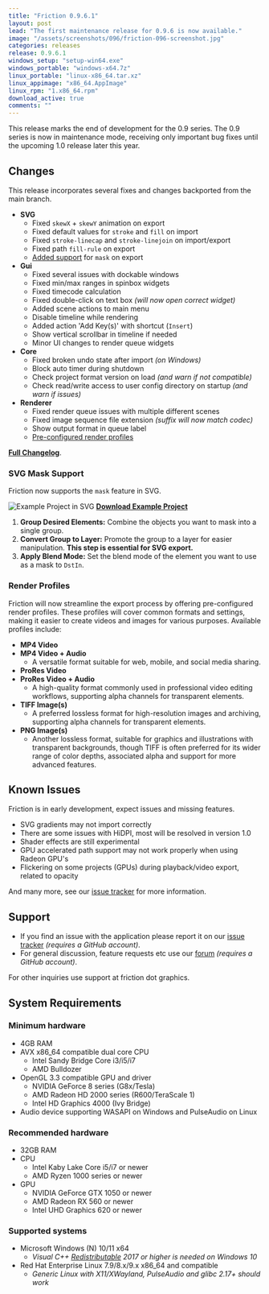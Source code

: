 ```yaml
---
title: "Friction 0.9.6.1"
layout: post
lead: "The first maintenance release for 0.9.6 is now available."
image: "/assets/screenshots/096/friction-096-screenshot.jpg"
categories: releases
release: 0.9.6.1
windows_setup: "setup-win64.exe"
windows_portable: "windows-x64.7z"
linux_portable: "linux-x86_64.tar.xz"
linux_appimage: "x86_64.AppImage"
linux_rpm: "1.x86_64.rpm"
download_active: true
comments: ""
---
```


This release marks the end of development for the 0.9 series. The 0.9 series is now in maintenance mode, receiving only important bug fixes until the upcoming 1.0 release later this year.

## Changes

This release incorporates several fixes and changes backported from the main branch.

* **SVG**
  * Fixed `skewX` + `skewY` animation on export
  * Fixed default values for `stroke` and `fill` on import
  * Fixed `stroke-linecap` and `stroke-linejoin` on import/export
  * Fixed path `fill-rule` on export
  * [Added support](#svg-mask-support) for `mask` on export
* **Gui**
  * Fixed several issues with dockable windows
  * Fixed min/max ranges in spinbox widgets
  * Fixed timecode calculation
  * Fixed double-click on text box *(will now open correct widget)*
  * Added scene actions to main menu
  * Disable timeline while rendering
  * Added action 'Add Key(s)' with shortcut (`Insert`)
  * Show vertical scrollbar in timeline if needed
  * Minor UI changes to render queue widgets
* **Core**
  * Fixed broken undo state after import *(on Windows)*
  * Block auto timer during shutdown
  * Check project format version on load *(and warn if not compatible)*
  * Check read/write access to user config directory on startup *(and warn if issues)*
* **Renderer**
  * Fixed render queue issues with multiple different scenes
  * Fixed image sequence file extension *(suffix will now match codec)*
  * Show output format in queue label
  * [Pre-configured render profiles](#render-profiles)

[**Full Changelog**](https://github.com/friction2d/friction/compare/v0.9.6...v0.9.6.1).

### SVG Mask Support

Friction now supports the `mask` feature in SVG.

![Example Project in SVG](https://friction.graphics/assets/tutorials/tutorial-masking.svg)
**[Download Example Project](https://friction.graphics/assets/tutorials/tutorial-masking.friction)**

1. **Group Desired Elements:** Combine the objects you want to mask into a single group.
2. **Convert Group to Layer:** Promote the group to a layer for easier manipulation. **This step is essential for SVG export.**
3. **Apply Blend Mode:** Set the blend mode of the element you want to use as a mask to `DstIn`.

### Render Profiles

Friction will now streamline the export process by offering pre-configured render profiles. These profiles will cover common formats and settings, making it easier to create videos and images for various purposes. Available profiles include:

* **MP4 Video**
* **MP4 Video + Audio**
  * A versatile format suitable for web, mobile, and social media sharing.
* **ProRes Video**
* **ProRes Video + Audio**
  * A high-quality format commonly used in professional video editing workflows, supporting alpha channels for transparent elements.
* **TIFF Image(s)**
  * A preferred lossless format for high-resolution images and archiving, supporting alpha channels for transparent elements.
* **PNG Image(s)**
  * Another lossless format, suitable for graphics and illustrations with transparent backgrounds, though TIFF is often preferred for its wider range of color depths, associated alpha and support for more advanced features.


## Known Issues

Friction is in early development, expect issues and missing features.

* SVG gradients may not import correctly
* There are some issues with HiDPI, most will be resolved in version 1.0
* Shader effects are still experimental
* GPU accelerated path support may not work properly when using Radeon GPU's
* Flickering on some projects (GPUs) during playback/video export, related to opacity

And many more, see our [issue tracker](https://github.com/friction2d/friction/issues) for more information.

## Support

* If you find an issue with the application please report it on our [issue tracker](https://github.com/friction2d/friction/issues) *(requires a GitHub account)*.
* For general discussion, feature requests etc use our [forum](https://github.com/orgs/friction2d/discussions) *(requires a GitHub account)*.

For other inquiries use support at friction dot graphics.

## System Requirements

### Minimum hardware

* 4GB RAM
* AVX x86_64 compatible dual core CPU
  * Intel Sandy Bridge Core i3/i5/i7
  * AMD Bulldozer
* OpenGL 3.3 compatible GPU and driver
  * NVIDIA GeForce 8 series (G8x/Tesla)
  * AMD Radeon HD 2000 series (R600/TeraScale 1)
  * Intel HD Graphics 4000 (Ivy Bridge)
* Audio device supporting WASAPI on Windows and PulseAudio on Linux

### Recommended hardware

* 32GB RAM
* CPU
  * Intel Kaby Lake Core i5/i7 or newer
  * AMD Ryzen 1000 series or newer
* GPU
  * NVIDIA GeForce GTX 1050 or newer
  * AMD Radeon RX 560 or newer
  * Intel UHD Graphics 620 or newer

### Supported systems

* Microsoft Windows (N) 10/11 x64
  * *Visual C++ [Redistributable](https://aka.ms/vs/17/release/vc_redist.x64.exe) 2017 or higher is needed on Windows 10*
* Red Hat Enterprise Linux 7.9/8.x/9.x x86_64 and compatible
  * *Generic Linux with X11/XWayland, PulseAudio and glibc 2.17+ should work*
